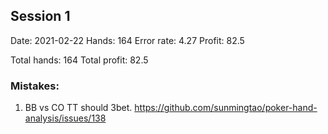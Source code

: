 ## Session 1

Date: 2021-02-22
Hands: 164
Error rate: 4.27
Profit: 82.5

Total hands: 164
Total profit: 82.5

### Mistakes:

1. BB vs CO TT should 3bet. https://github.com/sunmingtao/poker-hand-analysis/issues/138
